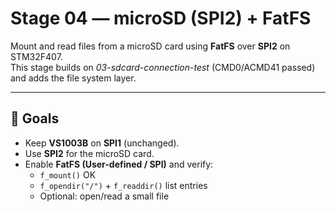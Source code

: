 # Stage 04 — microSD (SPI2) + FatFS

Mount and read files from a microSD card using **FatFS** over **SPI2** on STM32F407.  
This stage builds on _03-sdcard-connection-test_ (CMD0/ACMD41 passed) and adds the file system layer.

---

## 🎯 Goals
- Keep **VS1003B** on **SPI1** (unchanged).
- Use **SPI2** for the microSD card.
- Enable **FatFS (User-defined / SPI)** and verify:
  - `f_mount()` OK
  - `f_opendir("/")` + `f_readdir()` list entries
  - Optional: open/read a small file

